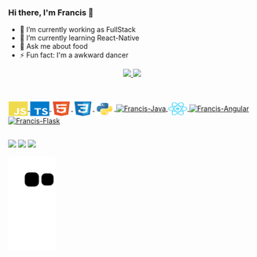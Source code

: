 ### Hi there, I'm Francis 👋

- 🔭 I’m currently working as FullStack
- 🌱 I’m currently learning React-Native
- 💬 Ask me about food
- ⚡ Fun fact: I'm a awkward dancer

<div align="center">
  <a href="https://github.com/francisguedes">
  <img height="180em" src="https://github-readme-stats.vercel.app/api?username=francisguedes&show_icons=true&theme=dracula&include_all_commits=true&count_private=true"/>
  <img height="180em" src="https://github-readme-stats.vercel.app/api/top-langs/?username=francisguedes&layout=compact&langs_count=7&theme=dracula"/>
</div>
  
##

  <div style="display: inline_block"><br>
    <img align="center" alt="Francis-Js" height="30" width="40" src="https://raw.githubusercontent.com/devicons/devicon/master/icons/javascript/javascript-plain.svg">
    <img align="center" alt="Francis-Ts" height="30" width="40" src="https://raw.githubusercontent.com/devicons/devicon/master/icons/typescript/typescript-plain.svg">
    <img align="center" alt="Francis-HTML" height="30" width="40" src="https://raw.githubusercontent.com/devicons/devicon/master/icons/html5/html5-original.svg">
    <img align="center" alt="Francis-CSS" height="30" width="40" src="https://raw.githubusercontent.com/devicons/devicon/master/icons/css3/css3-original.svg">
    <img align="center" alt="Francis-Python" height="30" width="40" src="https://raw.githubusercontent.com/devicons/devicon/master/icons/python/python-original.svg">
    <img align="center" alt="Francis-Java" height="30" width="40" src="https://cdn.jsdelivr.net/gh/devicons/devicon/icons/java/java-original.svg">
    <img align="center" alt="Francis-React" height="30" width="40" src="https://raw.githubusercontent.com/devicons/devicon/master/icons/react/react-original.svg">
    <img align="center" alt="Francis-Angular" height="30" width="40" src="https://cdn.jsdelivr.net/gh/devicons/devicon/icons/angularjs/angularjs-original.svg">
    <img align="center" alt="Francis-Flask" height="30" width="40" src="https://cdn.jsdelivr.net/gh/devicons/devicon/icons/flask/flask-original.svg">
  </div>
    <!--- <img align="right" alt="Francis-pic" height="150" style="border-radius:50px;" src=""> --->

 ##
  
  <div> 
    <a href="https://www.instagram.com/farawei/" target="_blank"><img src="https://img.shields.io/badge/-Instagram-%23E4405F?style=for-the-badge&logo=instagram&logoColor=white" target="_blank"></a>
    <a href = "mailto:franciscojmguedes@gmail.com"><img src="https://img.shields.io/badge/-Gmail-%23333?style=for-the-badge&logo=gmail&logoColor=white" target="_blank"></a>
    <a href="https://www.linkedin.com/in/franciscojmguedes/" target="_blank"><img src="https://img.shields.io/badge/-LinkedIn-%230077B5?style=for-the-badge&logo=linkedin&logoColor=white" target="_blank"></a> 
  </div>
  
  ![Snake animation](https://github.com/francisguedes/francisguedes/blob/output/github-contribution-grid-snake.svg)
